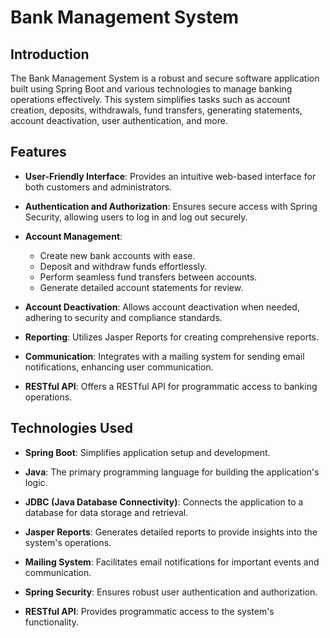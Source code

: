 # Bank Management System



## Introduction

The Bank Management System is a robust and secure software application built using Spring Boot and various technologies to manage banking operations effectively. This system simplifies tasks such as account creation, deposits, withdrawals, fund transfers, generating statements, account deactivation, user authentication, and more.

## Features

- **User-Friendly Interface**: Provides an intuitive web-based interface for both customers and administrators.

- **Authentication and Authorization**: Ensures secure access with Spring Security, allowing users to log in and log out securely.

- **Account Management**:
  - Create new bank accounts with ease.
  - Deposit and withdraw funds effortlessly.
  - Perform seamless fund transfers between accounts.
  - Generate detailed account statements for review.

- **Account Deactivation**: Allows account deactivation when needed, adhering to security and compliance standards.

- **Reporting**: Utilizes Jasper Reports for creating comprehensive reports.

- **Communication**: Integrates with a mailing system for sending email notifications, enhancing user communication.

- **RESTful API**: Offers a RESTful API for programmatic access to banking operations.

## Technologies Used

- **Spring Boot**: Simplifies application setup and development.

- **Java**: The primary programming language for building the application's logic.

- **JDBC (Java Database Connectivity)**: Connects the application to a database for data storage and retrieval.

- **Jasper Reports**: Generates detailed reports to provide insights into the system's operations.

- **Mailing System**: Facilitates email notifications for important events and communication.

- **Spring Security**: Ensures robust user authentication and authorization.

- **RESTful API**: Provides programmatic access to the system's functionality.






